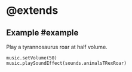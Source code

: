 # @extends

## Example #example

Play a tyrannosaurus roar at half volume.

```blocks
music.setVolume(50)
music.playSoundEffect(sounds.animalsTRexRoar)
```